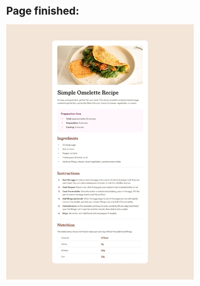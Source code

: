 # Page finished:
<a href="https://eyad-ashraf-2008.github.io/Front-end-Project-10/">![carlsgabriel github io_frontendMentorStatsPreviewCardComponent_ (1)](https://github.com/Eyad-Ashraf-2008/Front-end-Project-10/blob/main/image/desktop-design.jpg)</a>
